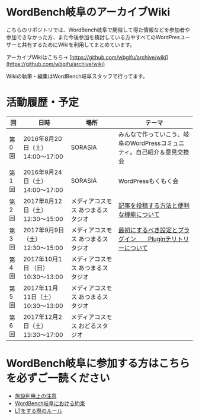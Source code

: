 # WordBench岐阜のアーカイブWiki
こちらのリポジトリでは、WordBench岐阜で開催して得た情報などを参加者や参加できなかった方、また今後参加を検討している方やすべてのWordPresユーザーと共有するためにWikiを利用してまとめています。

アーカイブWikiはこちら→ [https://github.com/wbgifu/archive/wiki](https://github.com/wbgifu/archive/wiki)

Wikiの執筆・編集はWordBench岐阜スタッフで行ってます。

# 活動履歴・予定
|回|日時|場所|テーマ|
|-----|-----|-----|-----|
|第0回|2016年8月20日（土） 14:00〜17:00|SORASIA|みんなで作っていこう、岐阜のWordPressコミュニティ。自己紹介＆意見交換会|
|第1回|2016年9月24日（土） 14:00〜17:00|SORASIA|WordPressもくもく会|
|第2回|2017年8月12日（土） 12:30〜15:00|メディアコスモス あつまるスタジオ|[記事を投稿する方法と便利な機能について](https://github.com/wbgifu/archive/wiki/02_20170812)|
|第3回|2017年9月9日（土） 12:30〜15:00|メディアコスモス あつまるスタジオ|[最初にするべき設定とプラグイン　　Pluginテリトリーについて](https://github.com/wbgifu/archive/wiki/03_20170909)|
|第4回|2017年10月1日 （日）10:30〜13:00|メディアコスモス あつまるスタジオ|
|第5回|2017年11月11日（土） 10:30〜13:00|メディアコスモス あつまるスタジオ|
|第6回|2017年12月2日（土）13:30〜17:00|メディアコスモス おどるスタジオ|

# WordBench岐阜に参加する方はこちらを必ずご一読ください
* [施設利用上の注意](https://github.com/wbgifu/archive/wiki/Note_on_use)    
* [WordBench岐阜における約束](https://github.com/wbgifu/archive/wiki/Promise)
* [LTをする際のルール](https://github.com/wbgifu/archive/wiki/Lp_rules)
